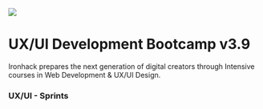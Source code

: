 ![](https://s3-eu-west-1.amazonaws.com/ih-materials/uploads/upload_d5c5793015fec3be28a63c4fa3dd4d55.png)

# UX/UI Development Bootcamp v3.9

Ironhack prepares the next generation of digital creators through Intensive courses in Web Development & UX/UI Design.

### UX/UI - Sprints
